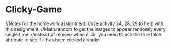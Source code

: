 # Clicky-Game


//Notes for the homework assignment: 
    //use activity 24, 28, 29 to help with this assignment.
    //Math.random to get the images to appear randomly every single time. 
    //instead of remove when click, you need to use the true false attribute to see if it has been clicked already. 